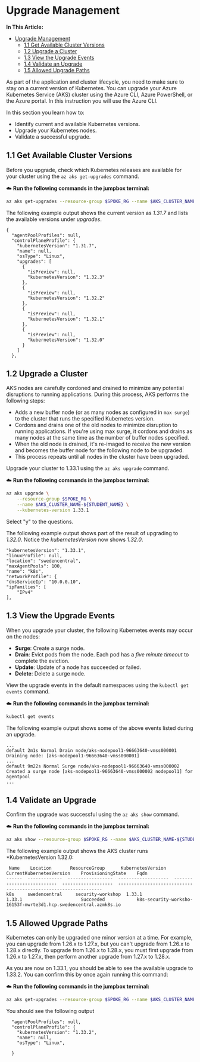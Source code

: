 # Upgrade Management

**In This Article:**

- [Upgrade Management](#upgrade-management)
  - [1.1 Get Available Cluster Versions](#11-get-available-cluster-versions)
  - [1.2 Upgrade a Cluster](#12-upgrade-a-cluster)
  - [1.3 View the Upgrade Events](#13-view-the-upgrade-events)
  - [1.4 Validate an Upgrade](#14-validate-an-upgrade)
  - [1.5 Allowed Upgrade Paths](#15-allowed-upgrade-paths)


As part of the application and cluster lifecycle, you need to make sure to stay on a current version of Kubernetes. You can upgrade your Azure Kubernetes Service (AKS) cluster using the Azure CLI, Azure PowerShell, or the Azure portal. In this instruction you will use the Azure CLI.

In this section you learn how to:

* Identify current and available Kubernetes versions.
* Upgrade your Kubernetes nodes.
* Validate a successful upgrade.


## 1.1 Get Available Cluster Versions

Before you upgrade, check which Kubernetes releases are available for your cluster using the ````az aks get-upgrades```` command.

:cloud: **Run the following commands in the jumpbox terminal:**

````bash
az aks get-upgrades --resource-group $SPOKE_RG --name $AKS_CLUSTER_NAME-${STUDENT_NAME}
````

The following example output shows the current version as *1.31.7* and lists the available versions under *upgrades*.

````output
{
  "agentPoolProfiles": null,
  "controlPlaneProfile": {
    "kubernetesVersion": "1.31.7",
    "name": null,
    "osType": "Linux",
    "upgrades": [
      {
        "isPreview": null,
        "kubernetesVersion": "1.32.3"
      },
      {
        "isPreview": null,
        "kubernetesVersion": "1.32.2"
      },
      {
        "isPreview": null,
        "kubernetesVersion": "1.32.1"
      },
      {
        "isPreview": null,
        "kubernetesVersion": "1.32.0"
      }
    ]
  },
````


## 1.2 Upgrade a Cluster

AKS nodes are carefully cordoned and drained to minimize any potential disruptions to running applications. During this process, AKS performs the following steps:

* Adds a new buffer node (or as many nodes as configured in ````max surge````) to the cluster that runs the specified Kubernetes version.
* Cordons and drains one of the old nodes to minimize disruption to running applications. If you're using max surge, it cordons and drains as many nodes at the same time as the number of buffer nodes specified.
* When the old node is drained, it's re-imaged to receive the new version and becomes the buffer node for the following node to be upgraded.
* This process repeats until all nodes in the cluster have been upgraded.


Upgrade your cluster to 1.33.1 using the ````az aks upgrade```` command.

:cloud: **Run the following commands in the jumpbox terminal:**

````bash
az aks upgrade \
    --resource-group $SPOKE_RG \
    --name $AKS_CLUSTER_NAME-${STUDENT_NAME} \
    --kubernetes-version 1.33.1
````

Select "y" to the questions.


The following example output shows part of the result of upgrading to *1.32.0*. Notice the *kubernetesVersion* now shows *1.32.0*. 

````
"kubernetesVersion": "1.33.1",
"linuxProfile": null,
"location": "swedencentral",
"maxAgentPools": 100,
"name": "k8s",
"networkProfile": {
"dnsServiceIp": "10.0.0.10",
"ipFamilies": [
    "IPv4"
],
````


## 1.3 View the Upgrade Events

When you upgrade your cluster, the following Kubernetes events may occur on the nodes:
 * **Surge**: Create a surge node.
 * **Drain**: Evict pods from the node. Each pod has a *five minute timeout* to complete the eviction.
 * **Update**: Update of a node has succeeded or failed.
 * **Delete**: Delete a surge node.

View the upgrade events in the default namespaces using the `kubectl get events` command.

:cloud: **Run the following commands in the jumpbox terminal:**

````bash
kubectl get events 
````

The following example output shows some of the above events listed during an upgrade.

````output
...
default 2m1s Normal Drain node/aks-nodepool1-96663640-vmss000001 Draining node: [aks-nodepool1-96663640-vmss000001]
...
default 9m22s Normal Surge node/aks-nodepool1-96663640-vmss000002 Created a surge node [aks-nodepool1-96663640-vmss000002 nodepool1] for agentpool 
...
````



## 1.4 Validate an Upgrade

Confirm the upgrade was successful using the ````az aks show```` command.

:cloud: **Run the following commands in the jumpbox terminal:**

````bash
az aks show --resource-group $SPOKE_RG --name $AKS_CLUSTER_NAME-${STUDENT_NAME} --output table
````

The following example output shows the AKS cluster runs *KubernetesVersion 1.32.0:

````output
 Name    Location       ResourceGroup      KubernetesVersion    CurrentKubernetesVersion    ProvisioningState    Fqdn
------  -------------  -----------------  -------------------  --------------------------  -------------------  ----------------------------------------------------------------
k8s     swedencentral     security-workshop  1.33.1               1.33.1                      Succeeded            k8s-security-worksho-16153f-mwrte3d1.hcp.swedencentral.azmk8s.io
````

## 1.5 Allowed Upgrade Paths
Kubernetes can only be upgraded one minor version at a time. For example, you can upgrade from 1.26.x to 1.27.x, but you can't upgrade from 1.26.x to 1.28.x directly. To upgrade from 1.26.x to 1.28.x, you must first upgrade from 1.26.x to 1.27.x, then perform another upgrade from 1.27.x to 1.28.x.

As you are now on 1.33.1, you should be able to see the available upgrade to 1.33.2. You can confirm this by once again running this command:

:cloud: **Run the following commands in the jumpbox terminal:**

````bash
az aks get-upgrades --resource-group $SPOKE_RG --name $AKS_CLUSTER_NAME-${STUDENT_NAME}
````

You should see the following output

````
  "agentPoolProfiles": null,
  "controlPlaneProfile": {
    "kubernetesVersion": "1.33.2",
    "name": null,
    "osType": "Linux",
    
  }

````
